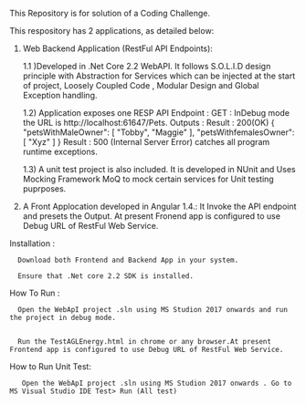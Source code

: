 This Repository is for solution of a Coding Challenge.

This respository has 2 applications, as detailed below:

1) Web Backend Application (RestFul API Endpoints):

     1.1 )Developed in .Net Core 2.2 WebAPI. It follows S.O.L.I.D design principle with Abstraction for Services which can be injected at the start of project, Loosely Coupled Code , Modular Design and Global Exception handling.

     1.2) Application exposes one RESP API Endpoint : 
          GET : InDebug mode the URL is  http://localhost:61647/Pets. 
          Outputs :
                   Result : 200(OK) {
                          "petsWithMaleOwner": [
                               "Tobby",
                               "Maggie"
                          ],
                          "petsWithfemalesOwner": [
                                "Xyz"
                          ] 
                      }
                   Result : 500 (Internal Server Error) catches all program runtime exceptions.

    1.3) A unit test project is also included. It is developed in NUnit and Uses Mocking Framework MoQ to mock certain services for Unit testing puprposes.
 
2) A Front Applocation developed in Angular 1.4.: It Invoke the API endpoint and presets the Output. At present Fronend app is configured to use Debug URL of RestFul Web Service.


Installation :

      Download both Frontend and Backend App in your system.

      Ensure that .Net core 2.2 SDK is installed.  

How To Run :

      Open the WebApI project .sln using MS Studion 2017 onwards and run the project in debug mode.
      
          
      Run the TestAGLEnergy.html in chrome or any browser.At present Frontend app is configured to use Debug URL of RestFul Web Service.

      
How to Run Unit Test:

       Open the WebApI project .sln using MS Studion 2017 onwards . Go to MS Visual Studio IDE Test> Run (All test)
        
      
      
